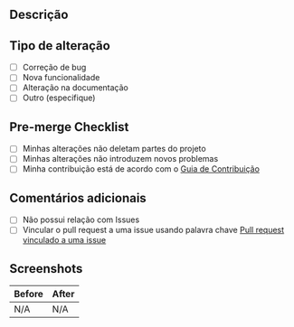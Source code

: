 ## Descrição

<!-- Descrição da alteração que está sendo proposta. -->

## Tipo de alteração

- [ ] Correção de bug
- [ ] Nova funcionalidade
- [ ] Alteração na documentação
- [ ] Outro (especifique)

## Pre-merge Checklist

- [ ] Minhas alterações não deletam partes do projeto
- [ ] Minhas alterações não introduzem novos problemas
- [ ] Minha contribuição está de acordo com o [Guia de Contribuição](https://github.com/leoviana00/GitTemplate/blob/main/CONTRIBUTING.md)

## Comentários adicionais

- [ ] Não possui relação com Issues
- [ ] Vincular o pull request a uma issue usando palavra chave [Pull request vinculado a uma issue](https://docs.github.com/pt/issues/tracking-your-work-with-issues/linking-a-pull-request-to-an-issue#linking-a-pull-request-to-an-issue-using-a-keyword)

<!--
## Em casos de viculação do pr a uma issue, utilize o modelo de descrição abaixo:
Closes #5
Aqui estão todas as informações adicionais necessárias para o revisor, por exemplo, execute o Yarn antes de revisar.
-->

## Screenshots

| Before | After |
| ------ | ----- |
| N/A  | N/A |

<!-- Caso quera adicionar alguma imagem, coloque representando o antes e depois substituindo "N/A">